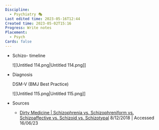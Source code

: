 ```yaml
---
Discipline:
  - Psychiatry 🎭
Last edited time: 2023-05-16T12:44
Created time: 2023-05-02T15:16
Progress: Write notes
Placement:
  - Psych
Cards: false
---
```

- Schizo- timeline
    
    ![[Untitled 114.png|Untitled 114.png]]
    
- Diagnosis
    
    DSM-V (BMJ Best Practice)
    
    ![[Untitled 115.png|Untitled 115.png]]
    
- Sources
    
    - [Dirty Medicine | Schizophrenia vs. Schizophreniform vs. Schizoaffective vs. Schizoid vs. Schizotypal](https://www.youtube.com/watch?v=JmiARS9TIj8&list=PL5rTEahBdxV6VebHtDz5tI756eQFWTNsr&index=1) 8/12/2018 | Accessed 16/06/23
